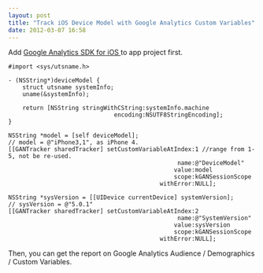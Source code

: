 ```yaml
---
layout: post
title: "Track iOS Device Model with Google Analytics Custom Variables"
date: 2012-03-07 16:58
---
```


Add [Google Analytics SDK for iOS ][1] to app project first.

```
#import <sys/utsname.h>

- (NSString*)deviceModel {
    struct utsname systemInfo;
    uname(&systemInfo);

    return [NSString stringWithCString:systemInfo.machine
                              encoding:NSUTF8StringEncoding];
}

NSString *model = [self deviceModel];
// model = @"iPhone3,1", as iPhone 4.
[[GANTracker sharedTracker] setCustomVariableAtIndex:1 //range from 1-5, not be re-used.
                                                name:@"DeviceModel"
                                               value:model
                                               scope:kGANSessionScope
                                           withError:NULL];

NSString *sysVersion = [[UIDevice currentDevice] systemVersion];
// sysVersion = @"5.0.1"
[[GANTracker sharedTracker] setCustomVariableAtIndex:2
                                                name:@"SystemVersion"
                                               value:sysVersion
                                               scope:kGANSessionScope
                                           withError:NULL];
```

Then, you can get the report on Google Analytics Audience / Demographics / Custom Variables.

[1]:https://code.google.com/apis/analytics/docs/mobile/ios.html

